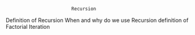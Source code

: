 							Recursion

Definition of Recursion
When and why do we use Recursion
definition of Factorial
Iteration